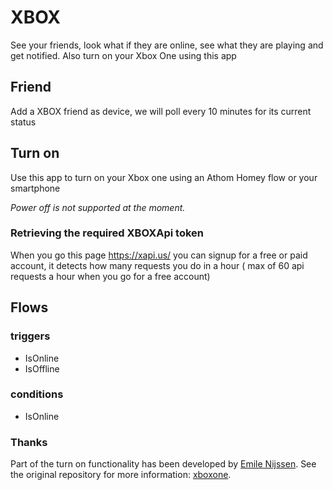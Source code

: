 # XBOX

See your friends, look what if they are online, see what they are playing and get notified. Also turn on your Xbox One using this app

## Friend

Add a XBOX friend as device, we will poll every 10 minutes for its current status

## Turn on 

Use this app to turn on your Xbox one using an Athom Homey flow or your smartphone

_Power off is not supported at the moment._

### Retrieving the required XBOXApi token

When you go this page https://xapi.us/ you can signup for a free or paid account, it detects how many requests you do in a hour ( max of 60 api requests a hour when you go for a free account)

## Flows

### triggers

- IsOnline
- IsOffline

### conditions

- IsOnline

### Thanks 

Part of the turn on functionality has been developed by [Emile Nijssen](https://github.com/WeeJeWel). See the original repository for more information: [xboxone](https://github.com/WeeJeWel/net.weejewel.xboxone).
